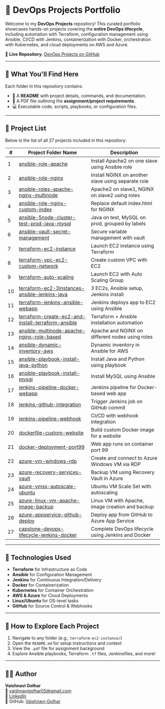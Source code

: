 # 🚀 DevOps Projects Portfolio

Welcome to my **DevOps Projects** repository! This curated portfolio showcases hands-on projects covering the **entire DevOps lifecycle**, including automation with Terraform, configuration management using Ansible, CI/CD with Jenkins, containerization with Docker, orchestration with Kubernetes, and cloud deployments on AWS and Azure.

🔗 **Live Repository**: [DevOps Projects on GitHub](https://github.com/Vaishnavi-Golhar/DevOps-Projects)

---

## 🧠 What You'll Find Here

Each folder in this repository contains:

- 📘 A **README** with project details, commands, and documentation.
- 📝 A PDF file outlining the **assignment/project requirements**.
- 💻 Executable code, scripts, playbooks, or configuration files.

---

## 📂 Project List

Below is the list of all 27 projects included in this repository:

| #  | Project Folder Name                                       | Description                                               |
|----|------------------------------------------------------------|-----------------------------------------------------------|
| 1  | [ansible-role-apache](https://github.com/Vaishnavi-Golhar/DevOps-Projects/tree/main/ansible-role-apache)                                       | Install Apache2 on one slave using Ansible role          |
| 2  | [ansible-role-nginx](https://github.com/Vaishnavi-Golhar/DevOps-Projects/tree/main/ansible-role-nginx)                                        | Install NGINX on another slave using separate role       |
| 3  | [ansible-roles-apache-nginx-multinode](https://github.com/Vaishnavi-Golhar/DevOps-Projects/tree/main/ansible-roles-apache-nginx-multinode)                      | Apache2 on slave1, NGINX on slave2 using roles           |
| 4  | [ansible-role-nginx-custom-index](https://github.com/Vaishnavi-Golhar/DevOps-Projects/tree/main/ansible-role-nginx-custom-index)                           | Replace default index.html for NGINX                     |
| 5  | [ansible-5node-cluster-test-prod-java-mysql](https://github.com/Vaishnavi-Golhar/DevOps-Projects/tree/main/ansible-5node-cluster-test-prod-java-mysql)                | Java on test, MySQL on prod, grouped by labels           |
| 6  | [ansible-vault-secret-management](https://github.com/Vaishnavi-Golhar/DevOps-Projects/tree/main/ansible-vault-secret-management)                           | Secure variable management with vault                    |
| 7  | [terraform-ec2-instance](https://github.com/Vaishnavi-Golhar/DevOps-Projects/tree/main/terraform-ec2-instance)                                    | Launch EC2 instance using Terraform                      |
| 8  | [terraform-vpc-ec2-custom-network](https://github.com/Vaishnavi-Golhar/DevOps-Projects/tree/main/terraform-vpc-ec2-custom-network)                          | Create custom VPC with EC2                               |
| 9  | [terraform-auto-scaling](https://github.com/Vaishnavi-Golhar/DevOps-Projects/tree/main/terraform-auto-scaling)                                    | Launch EC2 with Auto Scaling Group                       |
| 10 | [terraform-ec2-3instances-ansible-jenkins-java](https://github.com/Vaishnavi-Golhar/DevOps-Projects/tree/main/terraform-ec2-3instances-ansible-jenkins-java)             | 3 EC2s, Ansible setup, Jenkins install                   |
| 11 | [terraform-jenkins-ansible-webapp](https://github.com/Vaishnavi-Golhar/DevOps-Projects/tree/main/terraform-jenkins-ansible-webapp)                          | Jenkins deploys app to EC2 using Ansible                |
| 12 | [terraform-create-ec2-and-install-terraform-ansible](https://github.com/Vaishnavi-Golhar/DevOps-Projects/tree/main/terraform-create-ec2-and-install-terraform-ansible)        | Terraform + Ansible installation automation              |
| 13 | [ansible-multinode-apache-nginx-role-based](https://github.com/Vaishnavi-Golhar/DevOps-Projects/tree/main/ansible-multinode-apache-nginx-role-based)                 | Apache and NGINX on different nodes using roles          |
| 14 | [ansible-dynamic-inventory-aws](https://github.com/Vaishnavi-Golhar/DevOps-Projects/tree/main/ansible-dynamic-inventory-aws)                             | Dynamic inventory in Ansible for AWS                     |
| 15 | [ansible-playbook-install-java-python](https://github.com/Vaishnavi-Golhar/DevOps-Projects/tree/main/ansible-playbook-install-java-python)                      | Install Java and Python using playbook                   |
| 16 | [ansible-playbook-install-mysql](https://github.com/Vaishnavi-Golhar/DevOps-Projects/tree/main/ansible-playbook-install-mysql)                            | Install MySQL using Ansible                              |
| 17 | [jenkins-pipeline-docker-webapp](https://github.com/Vaishnavi-Golhar/DevOps-Projects/tree/main/jenkins-pipeline-docker-webapp)                            | Jenkins pipeline for Docker-based web app                |
| 18 | [jenkins-github-integration](https://github.com/Vaishnavi-Golhar/DevOps-Projects/tree/main/jenkins-github-integration)                                | Trigger Jenkins job on GitHub commit                     |
| 19 | [jenkins-pipeline-webhook](https://github.com/Vaishnavi-Golhar/DevOps-Projects/tree/main/jenkins-pipeline-webhook)                                  | CI/CD with webhook integration                           |
| 20 | [dockerfile-custom-website](https://github.com/Vaishnavi-Golhar/DevOps-Projects/tree/main/dockerfile-custom-website)                                 | Build custom Docker image for a website                  |
| 21 | [docker-deployment-port99](https://github.com/Vaishnavi-Golhar/DevOps-Projects/tree/main/docker-deployment-port99)                                  | Web app runs on container port 99                        |
| 22 | [azure-vm-windows-rdp](https://github.com/Vaishnavi-Golhar/DevOps-Projects/tree/main/azure-vm-windows-rdp)                                      | Create and connect to Azure Windows VM via RDP          |
| 23 | [azure-recovery-services-vault](https://github.com/Vaishnavi-Golhar/DevOps-Projects/tree/main/azure-recovery-services-vault)                             | Backup VM using Recovery Vault in Azure                  |
| 24 | [azure-vmss-autoscale-ubuntu](https://github.com/Vaishnavi-Golhar/DevOps-Projects/tree/main/azure-vmss-autoscale-ubuntu)                               | Ubuntu VM Scale Set with autoscaling                     |
| 25 | [azure-linux-vm-apache-image-backup](https://github.com/Vaishnavi-Golhar/DevOps-Projects/tree/main/azure-linux-vm-apache-image-backup)                        | Linux VM with Apache, image creation and backup          |
| 26 | [azure-appservice-github-deploy](https://github.com/Vaishnavi-Golhar/DevOps-Projects/tree/main/azure-appservice-github-deploy)                            | Deploy app from GitHub to Azure App Service              |
| 27 | [capstone-devops-lifecycle-jenkins-docker](https://github.com/Vaishnavi-Golhar/DevOps-Projects/tree/main/capstone-devops-lifecycle-jenkins-docker)                  | Complete DevOps lifecycle using Jenkins and Docker       |

---

## 🧪 Technologies Used

- **Terraform** for Infrastructure as Code  
- **Ansible** for Configuration Management  
- **Jenkins** for Continuous Integration/Delivery  
- **Docker** for Containerization  
- **Kubernetes** for Container Orchestration  
- **AWS & Azure** for Cloud Deployments  
- **Linux/Ubuntu** for OS-level tasks  
- **GitHub** for Source Control & Webhooks  

---

## 🧰 How to Explore Each Project

1. Navigate to any folder (e.g., `terraform-ec2-instance/`)
2. Open the `README.md` for setup instructions and context
3. View the `.pdf` file for assignment background
4. Explore Ansible playbooks, Terraform `.tf` files, Jenkinsfiles, and more!

---

## 👩‍💼 Author

**Vaishnavi Golhar**  
📧 vaishnavigolhar05@gmail.com  
🔗 [LinkedIn](https://www.linkedin.com/in/vaishnavigolhar/)  
📁 GitHub: [Vaishnavi-Golhar](https://github.com/Vaishnavi-Golhar)

